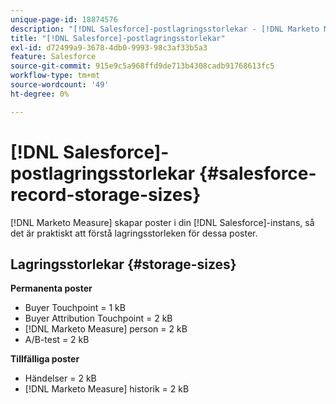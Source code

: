 ```yaml
---
unique-page-id: 18874576
description: "[!DNL Salesforce]-postlagringsstorlekar - [!DNL Marketo Measure]"
title: "[!DNL Salesforce]-postlagringsstorlekar"
exl-id: d72499a9-3678-4db0-9993-98c3af33b5a3
feature: Salesforce
source-git-commit: 915e9c5a968ffd9de713b4308cadb91768613fc5
workflow-type: tm+mt
source-wordcount: '49'
ht-degree: 0%

---
```


# [!DNL Salesforce]-postlagringsstorlekar {#salesforce-record-storage-sizes}

[!DNL Marketo Measure] skapar poster i din [!DNL Salesforce]-instans, så det är praktiskt att förstå lagringsstorleken för dessa poster.

## Lagringsstorlekar {#storage-sizes}

**Permanenta poster**

* Buyer Touchpoint = 1 kB
* Buyer Attribution Touchpoint = 2 kB
* [!DNL Marketo Measure] person = 2 kB
* A/B-test = 2 kB

**Tillfälliga poster**

* Händelser = 2 kB
* [!DNL Marketo Measure] historik = 2 kB

